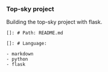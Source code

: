 ### Top-sky project

Building the top-sky project with flask.
    
    []: # Path: README.md

    []: # Language: 
    
    - markdown
    - python
    - flask